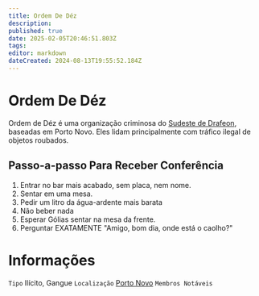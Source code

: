 ```yaml
---
title: Ordem De Déz
description: 
published: true
date: 2025-02-05T20:46:51.803Z
tags: 
editor: markdown
dateCreated: 2024-08-13T19:55:52.184Z
---
```


<!-- SUBTITLE: Visão geral sobre Ordem De Déz -->

# Ordem De Déz
Ordem de Déz é uma organização criminosa do [Sudeste de Drafeon](), baseadas em Porto Novo. Eles lidam principalmente com tráfico ilegal de objetos roubados.

## Passo-a-passo Para Receber Conferência

1. Entrar no bar mais acabado, sem placa, nem nome.
2. Sentar em uma mesa.
3. Pedir um litro da água-ardente mais barata
4. Não beber nada
5. Esperar Gólias sentar na mesa da frente.
6. Perguntar EXATAMENTE "Amigo, bom dia, onde está o caolho?"

# Informações
`Tipo` Ilícito, Gangue
`Localização` [Porto Novo](/lugares/plano-material/drafeon/sudeste-de-drafeon/porto-novo)
`Membros Notáveis`

